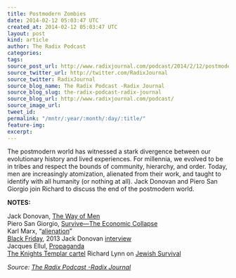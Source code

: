 ```yaml
---
title: Postmodern Zombies
date: 2014-02-12 05:03:47 UTC
created_at: 2014-02-12 05:03:47 UTC
layout: post
kind: article
author: The Radix Podcast
categories: 
tags: 
source_post_url: http://www.radixjournal.com/podcast/2014/2/12/postmodern-zombies
source_twitter_url: http://twitter.com/RadixJournal
source_twitter: RadixJournal
source_blog_name: The Radix Podcast -Radix Journal
source_blog_slug: the-radix-podcast-radix-journal
source_blog_url: http://www.radixjournal.com/podcast/
source_image_url: 
tweet_id: 
permalink: "/mntr/:year/:month/:day/:title/"
feature-img: 
excerpt: 
---
```

<p>The postmodern world has witnessed a stark divergence between our evolutionary history and lived experiences. For millennia, we evolved to be in tribes and respect the bounds of community, hierarchy, and order. Today, men are increasingly atomization, alienated from their work, and taught to identify with all humanity (or nothing at all).  Jack Donovan and Piero San Giorgio join Richard to discuss the end of the postmodern world.    </p>

<p><strong>NOTES:</strong></p>

<p>Jack Donovan, <a href="http://www.amazon.com/gp/product/B007O0Y1ZE/ref=as_li_ss_tl?ie=UTF8&amp;camp=1789&amp;creative=390957&amp;creativeASIN=B007O0Y1ZE&amp;linkCode=as2&amp;tag=washisummipub-20">The Way of Men</a> <br>
Piero San Giorgio, <a href="http://www.amazon.com/gp/product/B00HS7D8Q6/ref=as_li_ss_tl?ie=UTF8&amp;camp=1789&amp;creative=390957&amp;creativeASIN=B00HS7D8Q6&amp;linkCode=as2&amp;tag=washisummipub-20">Survive—The Economic Collapse</a> <br>
Karl Marx, “<a href="http://en.wikipedia.org/wiki/Marx's_theory_of_alienation">alienation</a>” <br>
<a href="http://www.youtube.com/watch?v=dFFqUdToBGc">Black Friday</a>, 2013
Jack Donovan <a href="http://www.jack-donovan.com/axis/2014/02/interview-sarastus-english-transcript/">interview</a> <br>
Jacques Ellul, <a href="http://www.amazon.com/gp/product/0394718747/ref=as_li_ss_tl?ie=UTF8&amp;camp=1789&amp;creative=390957&amp;creativeASIN=0394718747&amp;linkCode=as2&amp;tag=washisummipub-20">Propaganda</a> <br>
<a href="http://en.wikipedia.org/wiki/Knights_Templar_Cartel">The Knights Templar cartel</a>
Richard Lynn on <a href="http://www.amazon.com/gp/product/B0071Q8DDM/ref=as_li_ss_tl?ie=UTF8&amp;camp=1789&amp;creative=390957&amp;creativeASIN=B0071Q8DDM&amp;linkCode=as2&amp;tag=washisummipub-20">Jewish Survival</a>  </p><div class="">
    <i>Source: <a href="http://www.radixjournal.com/podcast/">The Radix Podcast -Radix Journal</a></i>
</div>
